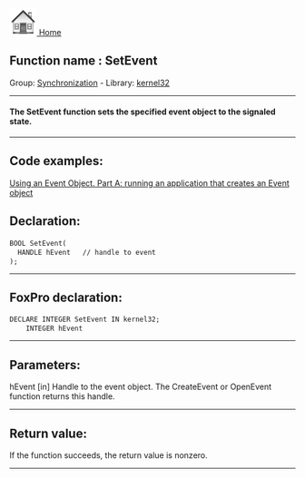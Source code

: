[<img src="../../images/home.png"> Home ](https://github.com/VFPX/Win32API)  

## Function name : SetEvent
Group: [Synchronization](../../functions_group.md#Synchronization)  -  Library: [kernel32](../../libraries.md#kernel32)  
***  


#### The SetEvent function sets the specified event object to the signaled state.
***  


## Code examples:
[Using an Event Object. Part A: running an application that creates an Event object](../../samples/sample_148.md)  

## Declaration:
```foxpro  
BOOL SetEvent(
  HANDLE hEvent   // handle to event
);  
```  
***  


## FoxPro declaration:
```foxpro  
DECLARE INTEGER SetEvent IN kernel32;
	INTEGER hEvent  
```  
***  


## Parameters:
hEvent 
[in] Handle to the event object. The CreateEvent or OpenEvent function returns this handle.  
***  


## Return value:
If the function succeeds, the return value is nonzero.  
***  

